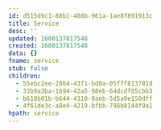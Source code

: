 ```yaml
---
id: d515d9c1-88b1-408b-961a-1ae8f891913c
title: Service
desc: ''
updated: 1600137817548
created: 1600137817548
data: {}
fname: service
stub: false
children:
  - 55ebc2ee-2864-43f1-bd0a-05fff813781d
  - 33b9a3ba-1694-42a5-98eb-64dcdf85cbb3
  - b618b01b-b644-4310-9aeb-5d5a9e150dff
  - 4f61de3c-a8e4-4219-bfbb-798b8144f9a1
hpath: service
---
```


